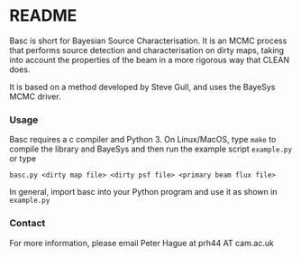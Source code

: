 # README #

Basc is short for Bayesian Source Characterisation. It is an MCMC process that performs source detection and characterisation on dirty maps, taking into account the properties of the beam in a more rigorous way that CLEAN does. 

It is based on a method developed by Steve Gull, and uses the BayeSys MCMC driver.

### Usage ###

Basc requires a c compiler and Python 3. On Linux/MacOS, type `make` to compile the library and BayeSys and then run the example script `example.py` or type

```
basc.py <dirty map file> <dirty psf file> <primary beam flux file>
```

In general, import basc into your Python program and use it as shown in `example.py`

### Contact ###

For more information, please email Peter Hague at prh44 AT cam.ac.uk
